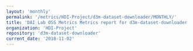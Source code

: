 ```yaml
---
layout: 'monthly'
permalink: '/metrics/HDI-Project/d3m-dataset-downloader/MONTHLY/'
title: 'DAI Lab OSS Metrics Metrics report for d3m-dataset-downloader | MONTHLY-REPORT-2018-11-02'
organization: 'HDI-Project'
repository: 'd3m-dataset-downloader'
current_date: '2018-11-02'
---
```

